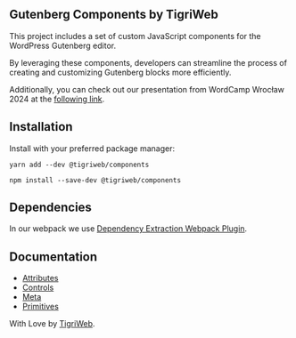 ## Gutenberg Components by TigriWeb

This project includes a set of custom JavaScript components for the WordPress Gutenberg editor.

By leveraging these components, developers can streamline the process of creating and customizing Gutenberg blocks more efficiently.

Additionally, you can check out our presentation from WordCamp Wrocław 2024 at the [following link](https://drive.google.com/file/d/1VzeCZ7tudv8b1kG6rN-BjPk80LIR6x1V/view "WordCamp Wrocław 2024 | Maciej Lech | Gutenberg na sterydach: custom bloki w kilka minut").


## Installation

Install with your preferred package manager:

```
yarn add --dev @tigriweb/components
```

```
npm install --save-dev @tigriweb/components
```

## Dependencies

In our webpack we use [Dependency Extraction Webpack Plugin](https://www.npmjs.com/package/@wordpress/dependency-extraction-webpack-plugin).

## Documentation

* [Attributes](https://tigriweb.gitbook.io/components/attributes)
* [Controls](https://tigriweb.gitbook.io/components/controls)
* [Meta](https://tigriweb.gitbook.io/components/meta)
* [Primitives](https://tigriweb.gitbook.io/components/primitives)

With Love by [TigriWeb](https://tigriweb.com/ "TigriWeb").
